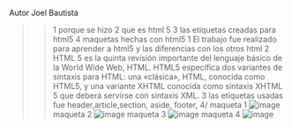 Autor Joel Bautista
>> 1 porque se hizo
>> 2 que es html 5
>> 3 las etiquetas creadas para html5
>> 4 maquetas hechas con html5
1 El trabajo fue realizado para aprender a html5 y las diferencias con los otros html 
2 HTML 5 es la quinta revisión importante del lenguaje básico de la World Wide Web, HTML. HTML5 específica dos variantes de sintaxis para HTML: una «clásica», HTML, conocida como HTML5, y una variante XHTML conocida como sintaxis XHTML 5 que deberá servirse con sintaxis XML.
3 las etiquetas usadas fue header,article,section, aside, footer,
4/ maqueta 1
![image](https://user-images.githubusercontent.com/101758506/165411202-90305cfd-1b41-462b-b871-b1101d34db15.png)
maqueta 2
![image](https://user-images.githubusercontent.com/101758506/165411273-17d4f288-04bc-4a2c-a477-cbc7e1331764.png)
maqueta 3
![image](https://user-images.githubusercontent.com/101758506/165411314-205fe534-aa76-4571-8f9b-c8023413f6da.png)
maqueta 4
![image](https://user-images.githubusercontent.com/101758506/165411357-6be44a12-dbe9-4d97-83e6-f9b52955003b.png)
